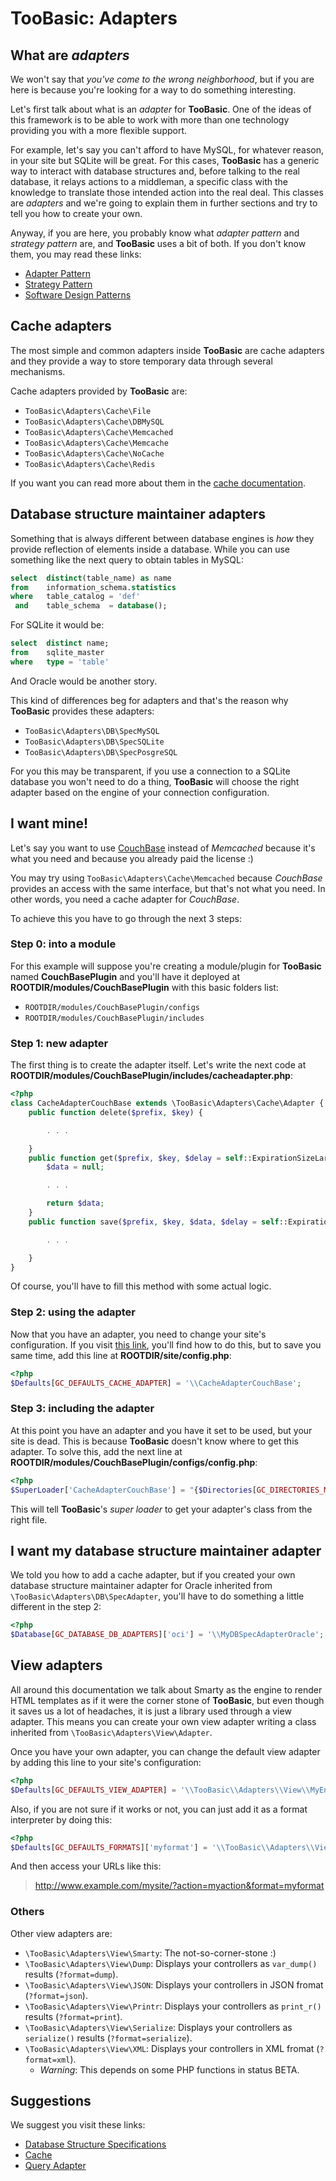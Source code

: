 # TooBasic: Adapters
## What are _adapters_
We won't say that _you've come to the wrong neighborhood_, but if you are here is
because you're looking for a way to do something interesting.

Let's first talk about what is an _adapter_ for __TooBasic__.
One of the ideas of this framework is to be able to work with more than one
technology providing you with a more flexible support.

For example, let's say you can't afford to have MySQL, for whatever reason, in
your site but SQLite will be great.
For this cases, __TooBasic__ has a generic way to interact with database
structures and, before talking to the real database, it relays actions to a
middleman, a specific class with the knowledge to translate those intended action
into the real deal. This classes are _adapters_ and we're going to explain them
in further sections and try to tell you how to create your own.

Anyway, if you are here, you probably know what _adapter pattern_ and _strategy
pattern_ are, and __TooBasic__ uses a bit of both.
If you don't know them, you may read these links:

* [Adapter Pattern](http://en.wikipedia.org/wiki/Adapter_pattern)
* [Strategy Pattern](http://en.wikipedia.org/wiki/Strategy_pattern)
* [Software Design Patterns](http://en.wikipedia.org/wiki/Software_design_pattern)

## Cache adapters
The most simple and common adapters inside __TooBasic__ are cache adapters and
they provide a way to store temporary data through several mechanisms.

Cache adapters provided by __TooBasic__ are:

* `TooBasic\Adapters\Cache\File`
* `TooBasic\Adapters\Cache\DBMySQL`
* `TooBasic\Adapters\Cache\Memcached`
* `TooBasic\Adapters\Cache\Memcache`
* `TooBasic\Adapters\Cache\NoCache`
* `TooBasic\Adapters\Cache\Redis`

If you want you can read more about them in the [cache documentation](../cache.md).

## Database structure maintainer adapters
Something that is always different between database engines is _how_ they provide
reflection of elements inside a database.
While you can use something like the next query to obtain tables in MySQL:
```sql
select  distinct(table_name) as name
from    information_schema.statistics
where   table_catalog = 'def'
 and    table_schema  = database();
```
For SQLite it would be:
```sql
select  distinct name;
from    sqlite_master
where   type = 'table'
```
And Oracle would be another story.

This kind of differences beg for adapters and that's the reason why __TooBasic__
provides these adapters:

* `TooBasic\Adapters\DB\SpecMySQL`
* `TooBasic\Adapters\DB\SpecSQLite`
* `TooBasic\Adapters\DB\SpecPosgreSQL`

For you this may be transparent, if you use a connection to a SQLite database you
won't need to do a thing, __TooBasic__ will choose the right adapter based on the
engine of your connection configuration.

## I want mine!
Let's say you want to use [CouchBase](http://www.couchbase.com/) instead of
_Memcached_ because it's what you need and because you already paid the license :)

You may try using `TooBasic\Adapters\Cache\Memcached` because _CouchBase_ provides
an access with the same interface, but that's not what you need.
In other words, you need a cache adapter for _CouchBase_.

To achieve this you have to go through the next 3 steps:

### Step 0: into a module
For this example will suppose you're creating a module/plugin for __TooBasic__
named __CouchBasePlugin__ and you'll have it deployed at
__ROOTDIR/modules/CouchBasePlugin__ with this basic folders list:

* `ROOTDIR/modules/CouchBasePlugin/configs`
* `ROOTDIR/modules/CouchBasePlugin/includes`

### Step 1: new adapter
The first thing is to create the adapter itself.
Let's write the next code at
__ROOTDIR/modules/CouchBasePlugin/includes/cacheadapter.php__:
```php
<?php
class CacheAdapterCouchBase extends \TooBasic\Adapters\Cache\Adapter {
	public function delete($prefix, $key) {

		. . .

	}
	public function get($prefix, $key, $delay = self::ExpirationSizeLarge) {
		$data = null;

		. . .

		return $data;
	}
	public function save($prefix, $key, $data, $delay = self::ExpirationSizeLarge) {

		. . . 

	}
}
```
Of course, you'll have to fill this method with some actual logic.

### Step 2: using the adapter
Now that you have an adapter, you need to change your site's configuration.
If you visit [this link](../cache.md), you'll find how to do this, but to save you
same time, add this line at __ROOTDIR/site/config.php__:
```php
<?php
$Defaults[GC_DEFAULTS_CACHE_ADAPTER] = '\\CacheAdapterCouchBase';
```

### Step 3: including the adapter
At this point you have an adapter and you have it set to be used, but your site is
dead.
This is because __TooBasic__ doesn't know where to get this adapter.
To solve this, add the next line at
__ROOTDIR/modules/CouchBasePlugin/configs/config.php__:
```php
<?php
$SuperLoader['CacheAdapterCouchBase'] = "{$Directories[GC_DIRECTORIES_MODULES]}/CouchBasePlugin/includes/cacheadapter.php";
```
This will tell __TooBasic__'s _super loader_ to get your adapter's class from the
right file.

## I want my database structure maintainer adapter
We told you how to add a cache adapter, but if you created your own database
structure maintainer adapter for Oracle inherited from
`\TooBasic\Adapters\DB\SpecAdapter`, you'll have to do something a little
different in the step 2:
```php
<?php
$Database[GC_DATABASE_DB_ADAPTERS]['oci'] = '\\MyDBSpecAdapterOracle';
```

## View adapters
All around this documentation we talk about Smarty as the engine to render HTML
templates as if it were the corner stone of __TooBasic__, but even though it saves
us a lot of headaches, it is just a library used through a view adapter.
This means you can create your own view adapter writing a class inherited from
`\TooBasic\Adapters\View\Adapter`.

Once you have your own adapter, you can change the default view adapter by adding
this line to your site's configuration:
```php
<?php
$Defaults[GC_DEFAULTS_VIEW_ADAPTER] = '\\TooBasic\\Adapters\\View\\MyEngine';
```

Also, if you are not sure if it works or not, you can just add it as a format
interpreter by doing this:
```php
<?php
$Defaults[GC_DEFAULTS_FORMATS]['myformat'] = '\\TooBasic\\Adapters\\View\\MyEngine';
```
And then access your URLs like this:

>http://www.example.com/mysite/?action=myaction&format=myformat

### Others
Other view adapters are:

* `\TooBasic\Adapters\View\Smarty`: The not-so-corner-stone :)
* `\TooBasic\Adapters\View\Dump`: Displays your controllers as `var_dump()`
results (`?format=dump`).
* `\TooBasic\Adapters\View\JSON`: Displays your controllers in JSON fromat
(`?format=json`).
* `\TooBasic\Adapters\View\Printr`: Displays your controllers as `print_r()`
results (`?format=print`).
* `\TooBasic\Adapters\View\Serialize`: Displays your controllers as `serialize()`
results (`?format=serialize`).
* `\TooBasic\Adapters\View\XML`: Displays your controllers in XML fromat
(`?format=xml`).
	* _Warning_: This depends on some PHP functions in status BETA.

## Suggestions
We suggest you visit these links:

* [Database Structure Specifications](../databasespecs.md)
* [Cache](../cache.md)
* [Query Adapter](queryadapter.md)
